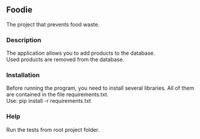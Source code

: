<h2>Foodie</h2>
The project that prevents food waste.

<h3>Description</h3>
The application allows you to add products to the database.<br>
Used products are removed from the database.

<h3>Installation</h3>
Before running the program, you need to install several libraries. 
All of them are contained in the file requirements.txt. <br>
Use: pip install -r requirements.txt

<h3>Help</h3>
Run the tests from root project folder.
